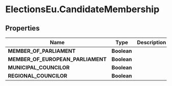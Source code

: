 # ElectionsEu.CandidateMembership

## Properties

Name | Type | Description | Notes
------------ | ------------- | ------------- | -------------
**MEMBER_OF_PARLIAMENT** | **Boolean** |  | [optional] 
**MEMBER_OF_EUROPEAN_PARLIAMENT** | **Boolean** |  | [optional] 
**MUNICIPAL_COUNCILOR** | **Boolean** |  | [optional] 
**REGIONAL_COUNCILOR** | **Boolean** |  | [optional] 


